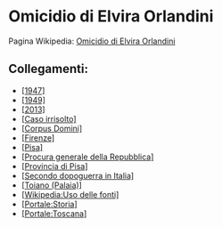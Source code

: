 # Omicidio di Elvira Orlandini

Pagina Wikipedia: [Omicidio di Elvira Orlandini](https://it.wikipedia.org/wiki/Omicidio_di_Elvira_Orlandini)

## Collegamenti:
- [[1947]](https://it.wikipedia.org/wiki/1947)
- [[1949]](https://it.wikipedia.org/wiki/1949)
- [[2013]](https://it.wikipedia.org/wiki/2013)
- [[Caso irrisolto]](https://it.wikipedia.org/wiki/Analisi_dei_casi_a_pista_fredda)
- [[Corpus Domini]](https://it.wikipedia.org/wiki/Corpus_Domini)
- [[Firenze]](https://it.wikipedia.org/wiki/Firenze)
- [[Pisa]](https://it.wikipedia.org/wiki/Pisa)
- [[Procura generale della Repubblica]](https://it.wikipedia.org/wiki/Procura_generale_della_Repubblica)
- [[Provincia di Pisa]](https://it.wikipedia.org/wiki/Provincia_di_Pisa)
- [[Secondo dopoguerra in Italia]](https://it.wikipedia.org/wiki/Secondo_dopoguerra_in_Italia)
- [[Toiano (Palaia)]](https://it.wikipedia.org/wiki/Toiano_(Palaia))
- [[Wikipedia:Uso delle fonti]](https://it.wikipedia.org/wiki/Wikipedia:Uso_delle_fonti)
- [[Portale:Storia]](https://it.wikipedia.org/wiki/Portale:Storia)
- [[Portale:Toscana]](https://it.wikipedia.org/wiki/Portale:Toscana)
